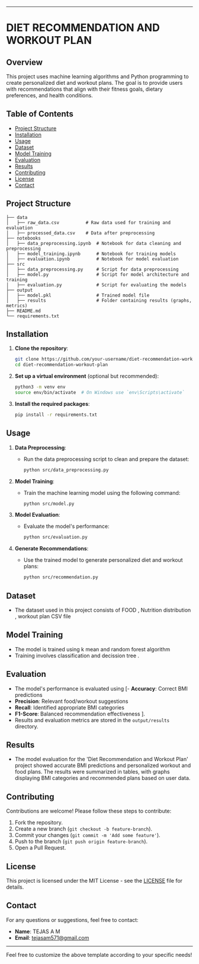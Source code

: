 

---

# DIET RECOMMENDATION AND WORKOUT PLAN

## Overview
This project uses machine learning algorithms and Python programming to create personalized diet and workout plans. The goal is to provide users with recommendations that align with their fitness goals, dietary preferences, and health conditions.

## Table of Contents
- [Project Structure](#project-structure)
- [Installation](#installation)
- [Usage](#usage)
- [Dataset](#dataset)
- [Model Training](#model-training)
- [Evaluation](#evaluation)
- [Results](#results)
- [Contributing](#contributing)
- [License](#license)
- [Contact](#contact)

## Project Structure
```
├── data
│   ├── raw_data.csv          # Raw data used for training and evaluation
│   ├── processed_data.csv    # Data after preprocessing
├── notebooks
│   ├── data_preprocessing.ipynb  # Notebook for data cleaning and preprocessing
│   ├── model_training.ipynb      # Notebook for training models
│   ├── evaluation.ipynb          # Notebook for model evaluation
├── src
│   ├── data_preprocessing.py     # Script for data preprocessing
│   ├── model.py                  # Script for model architecture and training
│   ├── evaluation.py             # Script for evaluating the models
├── output
│   ├── model.pkl                 # Trained model file
│   ├── results                   # Folder containing results (graphs, metrics)
├── README.md
└── requirements.txt
```

## Installation

1. **Clone the repository**:
   ```bash
   git clone https://github.com/your-username/diet-recommendation-workout-plan.git
   cd diet-recommendation-workout-plan
   ```

2. **Set up a virtual environment** (optional but recommended):
   ```bash
   python3 -m venv env
   source env/bin/activate  # On Windows use `env\Scripts\activate`
   ```

3. **Install the required packages**:
   ```bash
   pip install -r requirements.txt
   ```

## Usage

1. **Data Preprocessing**:
   - Run the data preprocessing script to clean and prepare the dataset:
     ```bash
     python src/data_preprocessing.py
     ```

2. **Model Training**:
   - Train the machine learning model using the following command:
     ```bash
     python src/model.py
     ```

3. **Model Evaluation**:
   - Evaluate the model's performance:
     ```bash
     python src/evaluation.py
     ```

4. **Generate Recommendations**:
   - Use the trained model to generate personalized diet and workout plans:
     ```bash
     python src/recommendation.py
     ```

## Dataset

- The dataset used in this project consists of FOOD , Nutrition distribution , workout plan CSV file

## Model Training

- The model is trained using k mean and random forest algorithm 
- Training involves classification and decission tree .

## Evaluation

- The model's performance is evaluated using [- **Accuracy**: Correct BMI predictions  
- **Precision**: Relevant food/workout suggestions  
- **Recall**: Identified appropriate BMI categories  
- **F1-Score**: Balanced recommendation effectiveness  ].
- Results and evaluation metrics are stored in the `output/results` directory.

## Results

- The model evaluation for the 'Diet Recommendation and Workout Plan' project showed accurate BMI predictions and personalized workout and food plans. The results were summarized in tables, with graphs displaying BMI categories and recommended plans based on user data.

## Contributing

Contributions are welcome! Please follow these steps to contribute:
1. Fork the repository.
2. Create a new branch (`git checkout -b feature-branch`).
3. Commit your changes (`git commit -m 'Add some feature'`).
4. Push to the branch (`git push origin feature-branch`).
5. Open a Pull Request.

## License

This project is licensed under the MIT License - see the [LICENSE](LICENSE) file for details.

## Contact

For any questions or suggestions, feel free to contact:
- **Name**: TEJAS A M
- **Email**: tejasam571@gmail.com

---

Feel free to customize the above template according to your specific needs!
